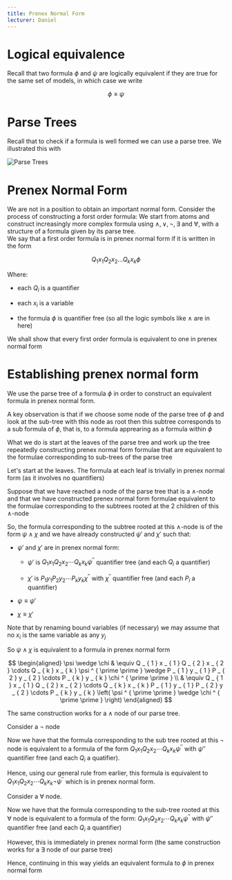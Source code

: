 ```yaml
---
title: Prenex Normal Form
lecturer: Daniel
---
```


# Logical equivalence

Recall that two formula $\phi$ and $\psi$ are logically equivalent if
they are true for the same set of models, in which case we write

$$
\phi\equiv\psi
$$

# Parse Trees

Recall that to check if a formula is well formed we can use a parse
tree. We illustrated this with

![Parse Trees](/img/Year_1/MCS/First_Order_Logic/Prenex_Normal_Form/parse.webp)

# Prenex Normal Form

We are not in a position to obtain an important normal form. Consider
the process of constructing a forst order formula: We start from atoms
and construct increasingly more complex formula using
$\land,\lor,\lnot,\exists$ and $\forall$, with a structure of a formula
given by its parse tree.\
We say that a first order formula is in prenex normal form if it is
written in the form

$$
Q _ { 1 } x _ { 1 } Q _ { 2 } x _ { 2 } \ldots Q _ { k } x _ { k } \phi
$$

Where:

-   each $Q_i$ is a quantifier

-   each $x_i$ is a variable

-   the formula $\phi$ is quantifier free (so all the logic symbols like
    $\land$ are in here)

We shall show that every first order formula is equivalent to one in
prenex normal form

# Establishing prenex normal form

We use the parse tree of a formula $\phi$ in order to construct an
equivalent formula in prenex normal form.

A key observation is that if we choose some node of the parse tree of
$\phi$ and look at the sub-tree with this node as root then this subtree
corresponds to a sub formula of $\phi$, that is, to a formula apprearing
as a formula within $\phi$

What we do is start at the leaves of the parse tree and work up the tree
repeatedly constructing prenex normal form formulae that are equivalent
to the formulae corresponding to sub-trees of the parse tree

Let's start at the leaves. The formula at each leaf is trivially in
prenex normal form (as it involves no quantifiers)

Suppose that we have reached a node of the parse tree that is a
$\land$-node and that we have constructed prenex normal form formulae
equivalent to the formulae corresponding to the subtrees rooted at the 2
children of this $\land$-node

So, the formula corresponding to the subtree rooted at this $\land$-node
is of the form $\psi\land \chi$ and we have already constructed $\psi'$
and $\chi'$ such that:

-   $\psi'$ and $\chi'$ are in prenex normal form:

    -   $\psi'$ is
        $Q _ { 1 } x _ { 1 } Q _ { 2 } x _ { 2 } \cdots Q _ { k } x _ { k } \psi ^ { \prime \prime }$
        quantifier tree (and each $Q_i$ a quantifier)

    -   $\chi'$ is
        $P _ { 1 } y _ { 1 } P _ { 2 } y _ { 2 } \cdots P _ { k } y _ { k } \chi ^ { \prime \prime }$
        with $\chi ^ { \prime \prime }$ quantifier free (and each $P_i$
        a quantifier)

-   $\psi\equiv\psi'$

-   $\chi\equiv\chi'$

Note that by renaming bound variables (if necessary) we may assume that
no $x_i$ is the same variable as any $y_j$

So $\psi\land \chi$ is equivalent to a formula in prenex normal form

$$
\begin{aligned} \psi \wedge \chi & \equiv Q _ { 1 } x _ { 1 } Q _ { 2 } x _ { 2 } \cdots Q _ { k } x _ { k } \psi ^ { \prime \prime } \wedge P _ { 1 } y _ { 1 } P _ { 2 } y _ { 2 } \cdots P _ { k } y _ { k } \chi ^ { \prime \prime } \\ & \equiv Q _ { 1 } x _ { 1 } Q _ { 2 } x _ { 2 } \cdots Q _ { k } x _ { k } P _ { 1 } y _ { 1 } P _ { 2 } y _ { 2 } \cdots P _ { k } y _ { k } \left( \psi ^ { \prime \prime } \wedge \chi ^ { \prime \prime } \right) \end{aligned}
$$

The same construction works for a $\land$ node of our parse tree.

Consider a $\lnot$ node

Now we have that the formula corresponding to the sub tree rooted at
this $\lnot$ node is equivalent to a formula of the form
$Q _ { 1 } x _ { 1 } Q _ { 2 } x _ { 2 } \cdots Q _ { k } x _ { k } \psi ^ { \prime \prime }$
with $\psi''$ quantifier free (and each $Q_i$ a quatifier).

Hence, using our general rule from earlier, this formula is equivalent
to
$Q _ { 1 } x _ { 1 } Q _ { 2 } x _ { 2 } \cdots Q _ { k } x _ { k } \neg \psi ^ { \prime \prime }$
which is in prenex normal form.

Consider a $\forall$ node.

Now we have that the formula corresponding to the sub-tree rooted at
this $\forall$ node is equivalent to a formula of the form:
$Q _ { 1 } x _ { 1 } Q _ { 2 } x _ { 2 } \cdots Q _ { k } x _ { k } \psi ^ { \prime \prime }$
with $\psi''$ quantifier free (and each $Q_i$ a quantifier)

However, this is immediately in prenex normal form (the same
construction works for a $\exists$ node of our parse tree)

Hence, continuing in this way yields an equivalent formula to $\phi$ in
prenex normal form
